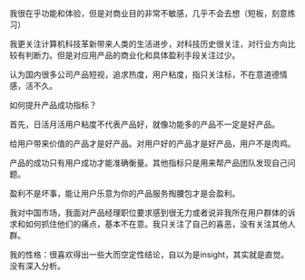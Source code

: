 我很在乎功能和体验，但是对商业目的非常不敏感，几乎不会去想（短板，刻意练习）

我更关注计算机科技革新带来人类的生活进步，对科技历史很关注，对行业方向比较有判断力。但是对应用产品的商业化和具体盈利手段关注过少。

认为国内很多公司产品短视，追求热度，用户粘度，指只关注标，不在意道德情感，活不久。

如何提升产品成功指标？

首先，日活月活用户粘度不代表产品好，就像功能多的产品不一定是好产品。

给用户带来价值的产品才是好产品。对用户好的产品才是好产品，用户不是肉鸡。

产品的成功只有用户成功才能准确衡量。其他指标只是用来帮产品团队发现自己问题。

盈利不是坏事，能让用户乐意为你的产品服务掏腰包才是会盈利。

我对中国市场，我面对产品经理职位要求感到很无力或者说非我所在用户群体的诉求和如何抓住他们的痛点，基本不在意。我只关注了自己的喜恶，没有关注其他人群。

我的性格：很喜欢得出一些大而空定性结论，自以为是insight，其实就是直觉。没有深入分析。
